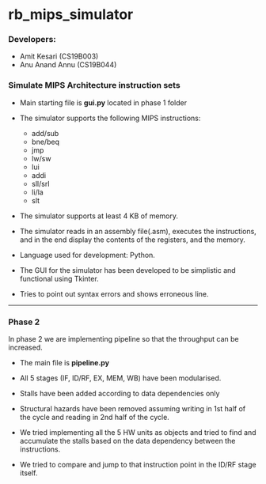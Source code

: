 # rb_mips_simulator

### Developers:
* Amit Kesari (CS19B003)
* Anu Anand Annu (CS19B044)

### Simulate MIPS Architecture instruction sets
* Main starting file is **gui.py** located in phase 1 folder
* The simulator supports the following MIPS instructions: 
  * add/sub
  * bne/beq
  * jmp
  * lw/sw
  * lui
  * addi  
  * sll/srl
  * li/la
  * slt
  
* The simulator supports at least 4 KB of memory.
* The simulator reads in an assembly file(.asm), executes the instructions, and in the end display
the contents of the registers, and the memory.
* Language used for development: Python.
* The GUI for the simulator has been developed to be simplistic and functional using Tkinter. 
* Tries to point out syntax errors and shows erroneous line. 

  
---

### Phase 2
In phase 2 we are implementing pipeline so that the throughput can be increased.

* The main file is **pipeline.py**
* All 5 stages (IF, ID/RF, EX, MEM, WB) have been modularised.
* Stalls have been added according to data dependencies only
* Structural hazards have been removed assuming writing in 1st half of the cycle and reading in 2nd half of the cycle.

* We tried implementing all the 5 HW units as objects and tried to find and accumulate the stalls based on the data dependency between the instructions.
* We tried to compare and jump to that instruction point in the ID/RF stage itself.


